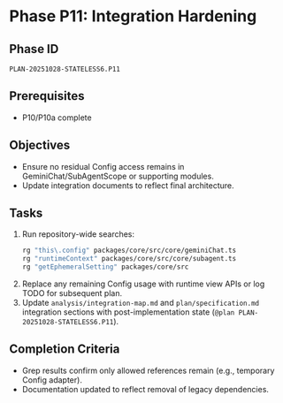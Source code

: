 # Phase P11: Integration Hardening

## Phase ID
`PLAN-20251028-STATELESS6.P11`

## Prerequisites
- P10/P10a complete

## Objectives
- Ensure no residual Config access remains in GeminiChat/SubAgentScope or supporting modules.
- Update integration documents to reflect final architecture.

## Tasks
1. Run repository-wide searches:
   ```bash
   rg "this\.config" packages/core/src/core/geminiChat.ts
   rg "runtimeContext" packages/core/src/core/subagent.ts
   rg "getEphemeralSetting" packages/core/src
   ```
2. Replace any remaining Config usage with runtime view APIs or log TODO for subsequent plan.
3. Update `analysis/integration-map.md` and `plan/specification.md` integration sections with post-implementation state (`@plan PLAN-20251028-STATELESS6.P11`).

## Completion Criteria
- Grep results confirm only allowed references remain (e.g., temporary Config adapter).
- Documentation updated to reflect removal of legacy dependencies.
